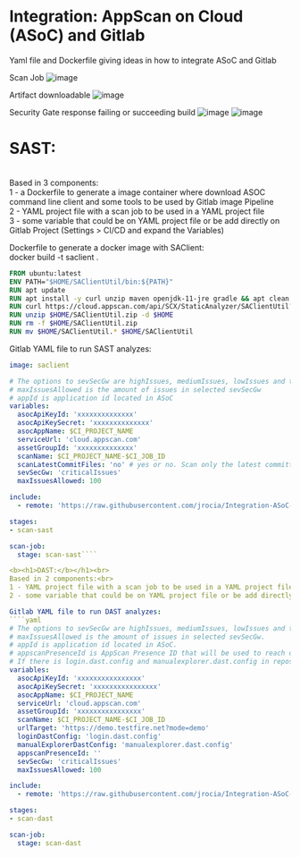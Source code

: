 # Integration: AppScan on Cloud (ASoC) and Gitlab
Yaml file and Dockerfile giving ideas in how to integrate ASoC and Gitlab

Scan Job
![image](https://user-images.githubusercontent.com/69405400/144601178-9bc8c675-a2dd-44c4-a312-908800be1472.png)

Artifact downloadable
![image](https://user-images.githubusercontent.com/69405400/144601700-40bfa642-a776-4e4f-ba05-e96f4324ef19.png)

Security Gate response failing or succeeding build
![image](https://user-images.githubusercontent.com/69405400/144601954-ae41e5ea-a9fa-464b-b931-36cd0887723b.png)
![image](https://user-images.githubusercontent.com/69405400/144602140-3e4320f3-a86c-44a1-93ed-5ad7f5fa3348.png)


<b><h1>SAST:</b></h1><br>
Based in 3 components:<br>
1 - a Dockerfile to generate a image container where download ASOC command line client and some tools to be used by Gitlab image Pipeline<br>
2 - YAML project file with a scan job to be used in a YAML project file<br>
3 - some variable that could be on YAML project file or be add directly on Gitlab Project (Settings > CI/CD and expand the Variables)<br>

Dockerfile to generate a docker image with SAClient:</br> 
docker build -t saclient .
````dockerfile
FROM ubuntu:latest
ENV PATH="$HOME/SAClientUtil/bin:${PATH}"
RUN apt update
RUN apt install -y curl unzip maven openjdk-11-jre gradle && apt clean
RUN curl https://cloud.appscan.com/api/SCX/StaticAnalyzer/SAClientUtil?os=linux > $HOME/SAClientUtil.zip
RUN unzip $HOME/SAClientUtil.zip -d $HOME
RUN rm -f $HOME/SAClientUtil.zip
RUN mv $HOME/SAClientUtil.* $HOME/SAClientUtil
````

Gitlab YAML file to run SAST analyzes:
````yaml
image: saclient

# The options to sevSecGw are highIssues, mediumIssues, lowIssues and totalIssues
# maxIssuesAllowed is the amount of issues in selected sevSecGw
# appId is application id located in ASoC 
variables:
  asocApiKeyId: 'xxxxxxxxxxxxxx'
  asocApiKeySecret: 'xxxxxxxxxxxxxx'
  asocAppName: $CI_PROJECT_NAME
  serviceUrl: 'cloud.appscan.com'
  assetGroupId: 'xxxxxxxxxxxxxx'
  scanName: $CI_PROJECT_NAME-$CI_JOB_ID
  scanLatestCommitFiles: 'no' # yes or no. Scan only the latest committed files. Partial scan.
  sevSecGw: 'criticalIssues'
  maxIssuesAllowed: 100

include:
  - remote: 'https://raw.githubusercontent.com/jrocia/Integration-ASoC-and-Gitlab/main/yaml/appscanasoc_scan_sast.yaml'

stages:
- scan-sast

scan-job:
  stage: scan-sast````

<b><h1>DAST:</b></h1><br>
Based in 2 components:<br>
1 - YAML project file with a scan job to be used in a YAML project file.<br>
2 - some variable that could be on YAML project file or be add directly on Gitlab Project (Settings > CI/CD and expand the Variables)<br>

Gitlab YAML file to run DAST analyzes:
````yaml
# The options to sevSecGw are highIssues, mediumIssues, lowIssues and totalIssues.
# maxIssuesAllowed is the amount of issues in selected sevSecGw.
# appId is application id located in ASoC.
# appscanPresenceId is AppScan Presence ID that will be used to reach out URL.
# If there is login.dast.config and manualexplorer.dast.config in repository it will be uploaded and used in Scan otherwise will be ignored.
variables:
  asocApiKeyId: 'xxxxxxxxxxxxxxxx'
  asocApiKeySecret: 'xxxxxxxxxxxxxxxx'
  asocAppName: $CI_PROJECT_NAME
  serviceUrl: 'cloud.appscan.com'
  assetGroupId: 'xxxxxxxxxxxxxxxx'
  scanName: $CI_PROJECT_NAME-$CI_JOB_ID
  urlTarget: 'https://demo.testfire.net?mode=demo'
  loginDastConfig: 'login.dast.config'
  manualExplorerDastConfig: 'manualexplorer.dast.config'
  appscanPresenceId: ''
  sevSecGw: 'criticalIssues'
  maxIssuesAllowed: 100

include:
  - remote: 'https://raw.githubusercontent.com/jrocia/Integration-ASoC-and-Gitlab/main/yaml/appscanasoc_scan_dast.yaml'

stages:
- scan-dast

scan-job:
  stage: scan-dast
````

